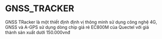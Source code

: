 # GNSS_TRACKER
GNSS TRacker là một thiết định định vị thông minh sử dụng công nghệ 4G, GNSS và A-GPS sử dụng dòng chip giá rẻ EC800M của Quectel với giá thành sản xuất dưới 150.000vnđ
